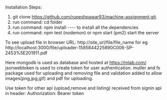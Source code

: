 Installation Steps:

1. git clone https://github.com/rupeshpawar93/machine-assignment.git.
2. run command: cd folder
3. run command: npm install ---- to install all the dependencies
4. run command: npm test (nodemon) or npm start (pm2) start the server

To see upload file in browser URL: http://site_url/file/file_name for eg http://localhost:3000/file/uploader-1585844225890C006-SP-2453%5E201911.pdf

Here mongodb is used as database and hosted at https://mlab.com/.
jsonwebtoken is used to create token for user authentication.
mutler and fs package used for uploading and removing file and validation added to allow images(png,jpg,gif) and pdf for uploading.

Use token for other api (upload,remove and listing) received from signin api in header:
Authorization: Bearer token
